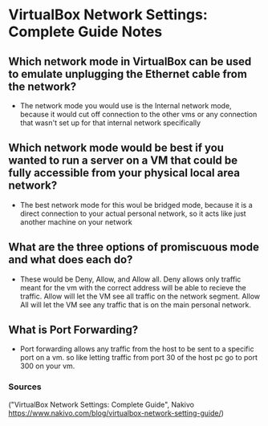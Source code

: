 # VirtualBox Network Settings: Complete Guide Notes

## Which network mode in VirtualBox can be used to emulate unplugging the Ethernet cable from the network?
- The network mode you would use is the Internal network mode, because it would cut off connection to the other vms or any connection that wasn't set up for that internal network specifically

## Which network mode would be best if you wanted to run a server on a VM that could be fully accessible from your physical local area network?
- The best network mode for this woul be bridged mode, because it is a direct connection to your actual personal network, so it acts like just another machine on your network

## What are the three options of promiscuous mode and what does each do?
- These would be Deny, Allow, and Allow all. Deny allows only traffic meant for the vm with the correct address will be able to recieve the traffic. Allow will let the VM see all traffic on the network segment. Allow All will let the VM see any traffic that is on the main personal network.

## What is Port Forwarding?
- Port forwarding allows any traffic from the host to be sent to a specific port on a vm. so like letting traffic from port 30 of the host pc go to port 300 on your vm.

### Sources 
("VirtualBox Network Settings: Complete Guide", Nakivo https://www.nakivo.com/blog/virtualbox-network-setting-guide/)

